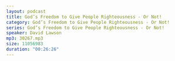 ```yaml
---
layout: podcast
title: God’s Freedom to Give People Righteousness - Or Not!
category: God’s Freedom to Give People Righteousness - Or Not!
series: God’s Freedom to Give People Righteousness - Or Not!
speaker: David Lawson
mp3: 30267.mp3
size: 11056983
duration: "00:26:26"
---
```


